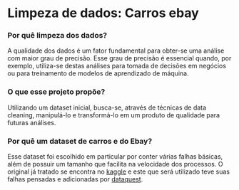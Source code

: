 # Limpeza de dados: Carros ebay

### Por quê limpeza dos dados?
A qualidade dos dados é um fator fundamental para obter-se uma análise com maior grau de precisão.
Esse grau de precisão é essencial quando, por exemplo, utiliza-se destas análises para tomada de decisões em negócios ou para treinamento de modelos de aprendizado de máquina.

### O que esse projeto propõe?
Utilizando um dataset inicial, busca-se, através de técnicas de data cleaning, manipulá-lo e transformá-lo em um produto de qualidade para futuras análises.

### Por quê um dataset de carros e do Ebay?
Esse dataset foi escolhido em particular por conter várias falhas básicas, além de possuir um tamanho que facilita na velocidade dos processos. O original já tratado se encontra no [kaggle](https://www.kaggle.com/orgesleka/used-cars-database/data) e este que será utilizado teve suas falhas pensadas e adicionadas por [dataquest](https://www.dataquest.io).
